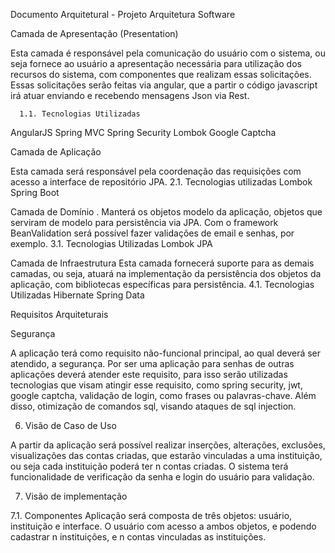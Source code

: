 Documento Arquitetural - Projeto Arquitetura Software


Camada de Apresentação (Presentation)

Esta camada é responsável pela comunicação do usuário com o sistema, ou seja fornece ao usuário a apresentação necessária para utilização dos recursos do sistema, com componentes que realizam essas solicitações.
Essas solicitações serão feitas via angular, que a partir o código javascript irá atuar enviando e recebendo mensagens Json via Rest.

      1.1. Tecnologias Utilizadas            
AngularJS
Spring MVC
Spring Security
Lombok
Google Captcha
 
Camada de Aplicação 
 
Esta camada será responsável pela coordenação das requisições com acesso a interface de repositório JPA.
2.1. Tecnologias utilizadas
Lombok
Spring Boot
 
Camada de Domínio .
Manterá os objetos modelo da aplicação, objetos que serviram de modelo para persistência via JPA. Com o framework BeanValidation será possível fazer validações de email e senhas, por exemplo.
3.1. Tecnologias Utilizadas
Lombok
JPA
 
Camada de Infraestrutura
Esta camada fornecerá suporte para as demais camadas, ou seja, atuará na implementação da persistência dos objetos da aplicação, com bibliotecas específicas para persistência.
4.1. Tecnologias Utilizadas
Hibernate
Spring Data

Requisitos Arquiteturais

Segurança

A aplicação terá como requisito não-funcional principal, ao qual deverá ser atendido, a segurança. Por ser uma aplicação para senhas de outras aplicações deverá atender este requisito, para isso serão utilizadas tecnologias que visam atingir esse requisito, como spring security, jwt, google captcha, validação de login, como frases ou palavras-chave. Além disso, otimização de comandos sql, visando ataques de sql injection.

6. Visão de Caso de Uso
 
A partir da aplicação será possível realizar inserções, alterações, exclusões, visualizações das contas criadas, que estarão vinculadas a uma instituição, ou seja cada instituição poderá ter n contas criadas.
O sistema terá funcionalidade de verificação da senha e login do usuário para validação.

7. Visão de implementação


7.1. Componentes
Aplicação será composta de três objetos: usuário, instituição e interface. O usuário com acesso a ambos objetos, e podendo cadastrar n instituições, e n contas vinculadas as instituições.

